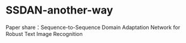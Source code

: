 # SSDAN-another-way
Paper share：Sequence-to-Sequence Domain Adaptation Network for Robust Text Image Recognition

